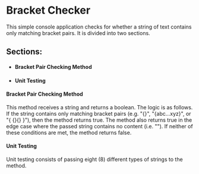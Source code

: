 <h1>Bracket Checker</h1>

<p>This simple console application checks for whether a string of text contains only matching bracket pairs. It is divided into two sections.</p>

<h2>Sections:</h2>
<ul>
  <li><h4>Bracket Pair Checking Method</h4></li>
  <li><h4>Unit Testing</h4></li>
</ul>
 
 <h4>Bracket Pair Checking Method</h4>
 <p>
  This method receives a string and returns a boolean. The logic is as follows. If the string contains only matching bracket pairs (e.g. "{}", "{abc...xyz}", or "{ {}{} }"), then the method returns true. The method also returns true in the edge case where the passed string contains no content (i.e. ""). If neither of these conditions are met, the method returns false.
 </p>
 
 <h4>Unit Testing</h4>
 <p>
  Unit testing consists of passing eight (8) different types of strings to the method.
 </p>
